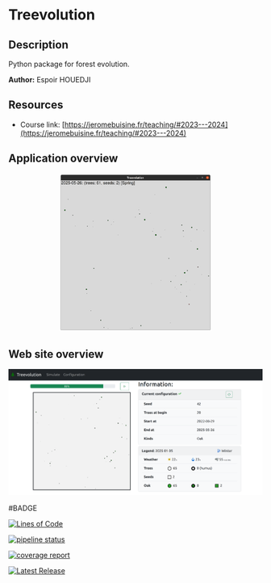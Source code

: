 # Treevolution

## Description

Python package for forest evolution.

**Author:** Espoir HOUEDJI

## Resources

- Course link: [https://jeromebuisine.fr/teaching/#2023---2024](https://jeromebuisine.fr/teaching/#2023---2024)

## Application overview

<center>
<img src="resources/treevolution_app.png"  width="60%">
</center>

## Web site overview

![](resources/web_application.png)

#BADGE

[![Lines of Code](https://diran.univ-littoral.fr/api/project_badges/measure?project=treevolution-ehouedji&metric=ncloc&token=sqb_ed650ddc20d82d8f4fd40e91f1c6a545a71131eb)](https://diran.univ-littoral.fr/dashboard?id=treevolution-ehouedji)

 [![pipeline status](https://gitlab.dpt-info.univ-littoral.fr/houedji.espoir/treevolution-ehouedji/badges/master/pipeline.svg)](https://gitlab.dpt-info.univ-littoral.fr/houedji.espoir/treevolution-ehouedji/-/commits/master)


[![coverage report](https://gitlab.dpt-info.univ-littoral.fr/houedji.espoir/treevolution-ehouedji/badges/master/coverage.svg)](https://gitlab.dpt-info.univ-littoral.fr/houedji.espoir/treevolution-ehouedji/-/commits/master)


 [![Latest Release](https://gitlab.dpt-info.univ-littoral.fr/houedji.espoir/treevolution-ehouedji/-/badges/release.svg)](https://gitlab.dpt-info.univ-littoral.fr/houedji.espoir/treevolution-ehouedji/-/releases)

